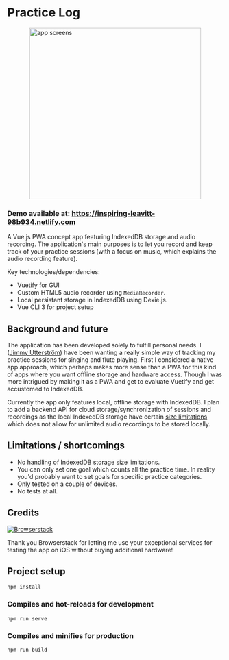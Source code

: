 # Practice Log
<div style="display: flex; justify-content: center; width: 100%;">
<img alt="app screens" src="https://s3.eu-central-1.amazonaws.com/ju-media/practicelog_screens.png" height="400" />
</div>

### Demo available at: https://inspiring-leavitt-98b934.netlify.com

A Vue.js PWA concept app featuring IndexedDB storage and audio recording. The application's main purposes is to let you record and keep track of your practice sessions (with a focus on music, which explains the audio recording feature).

Key technologies/dependencies:

- Vuetify for GUI
- Custom HTML5 audio recorder using `MediaRecorder`.
- Local persistant storage in IndexedDB using Dexie.js.
- Vue CLI 3 for project setup

## Background and future
The application has been developed solely to fulfill personal needs. I ([Jimmy Utterström](https://twitter.com/jimutt)) have been wanting a really simple way of tracking my practice sessions for singing and flute playing. First I considered a native app approach, which perhaps makes more sense than a PWA for this kind of apps where you want offline storage and hardware access. Though I was more intrigued by making it as a PWA and get to evaluate Vuetify and get accustomed to IndexedDB. 

Currently the app only features local, offline storage with IndexedDB. I plan to add a backend API for cloud storage/synchronization of sessions and recordings as the local IndexedDB storage have certain [size limitations](https://developer.mozilla.org/en-US/docs/Web/API/IndexedDB_API/Browser_storage_limits_and_eviction_criteria) which does not allow for unlimited audio recordings to be stored locally.

## Limitations / shortcomings
- No handling of IndexedDB storage size limitations. 
- You can only set one goal which counts all the practice time. In reality you'd probably want to set goals for specific practice categories.
- Only tested on a couple of devices.
- No tests at all. 

## Credits
[![Browserstack](https://s3.eu-central-1.amazonaws.com/ju-media/Browserstack-logo%402x.png)](http://browserstack.com/)

Thank you Browserstack for letting me use your exceptional services for testing the app on iOS without buying additional hardware!

## Project setup

```
npm install
```

### Compiles and hot-reloads for development

```
npm run serve
```

### Compiles and minifies for production

```
npm run build
```
